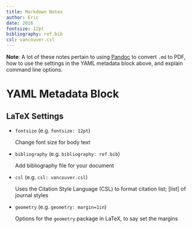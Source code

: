 ```yaml
---
title: Markdown Notes
author: Eric
date: 2016
fontsize: 12pt
bibliography: ref.bib
csl: vancouver.csl
---
```


**Note**: A lot of these notes pertain to using [Pandoc][pandoc] to convert
`.md` to PDF, how to use the settings in the YAML metadata block above, and
explain command line options.

[pandoc]: http://pandoc.org/

# YAML Metadata Block

## LaTeX Settings

* `fontsize` (e.g. `fontsize: 12pt`)

  Change font size for body text

* `bibliography` (e.g. `bibliography: ref.bib`)

  Add bibliography file for your document

* `csl` (e.g. `csl: vancouver.csl`)

  Uses the Citation Style Language (CSL) to format citation list; [list] of
  journal styles

* `geometry` (e.g. `geometry: margin=1in`)

  Options for the `geometry` package in LaTeX, to say set the margins

[styleList]: https://www.zotero.org/styles
